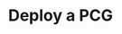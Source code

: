 ---
sidebar_label: "Deploy a PCG"
title: "Deploy a PCG"
description: "Learn how to deploy a Private Cloud Gateway (PCG) to support Palette or VerteX deployments."
hide_table_of_contents: false
sidebar_position: 20
tags: ["pcg"]
---
